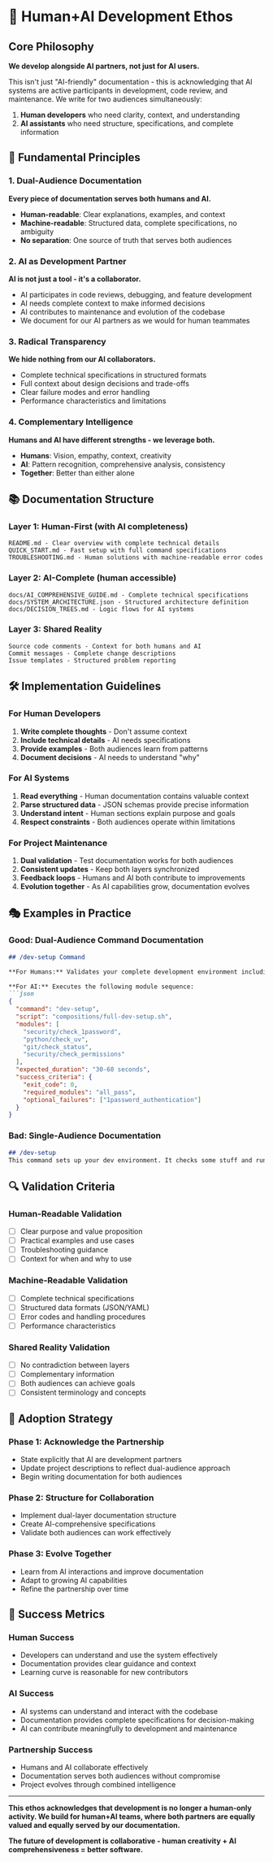# 🤝 Human+AI Development Ethos

## Core Philosophy

**We develop alongside AI partners, not just for AI users.**

This isn't just "AI-friendly" documentation - this is acknowledging that AI systems are active participants in development, code review, and maintenance. We write for two audiences simultaneously:

1. **Human developers** who need clarity, context, and understanding
2. **AI assistants** who need structure, specifications, and complete information

## 🎯 Fundamental Principles

### 1. Dual-Audience Documentation
**Every piece of documentation serves both humans and AI.**

- **Human-readable**: Clear explanations, examples, and context
- **Machine-readable**: Structured data, complete specifications, no ambiguity
- **No separation**: One source of truth that serves both audiences

### 2. AI as Development Partner
**AI is not just a tool - it's a collaborator.**

- AI participates in code reviews, debugging, and feature development
- AI needs complete context to make informed decisions
- AI contributes to maintenance and evolution of the codebase
- We document for our AI partners as we would for human teammates

### 3. Radical Transparency
**We hide nothing from our AI collaborators.**

- Complete technical specifications in structured formats
- Full context about design decisions and trade-offs
- Clear failure modes and error handling
- Performance characteristics and limitations

### 4. Complementary Intelligence
**Humans and AI have different strengths - we leverage both.**

- **Humans**: Vision, empathy, context, creativity
- **AI**: Pattern recognition, comprehensive analysis, consistency
- **Together**: Better than either alone

## 📚 Documentation Structure

### Layer 1: Human-First (with AI completeness)
```
README.md - Clear overview with complete technical details
QUICK_START.md - Fast setup with full command specifications
TROUBLESHOOTING.md - Human solutions with machine-readable error codes
```

### Layer 2: AI-Complete (human accessible)
```
docs/AI_COMPREHENSIVE_GUIDE.md - Complete technical specifications
docs/SYSTEM_ARCHITECTURE.json - Structured architecture definition
docs/DECISION_TREES.md - Logic flows for AI systems
```

### Layer 3: Shared Reality
```
Source code comments - Context for both humans and AI
Commit messages - Complete change descriptions
Issue templates - Structured problem reporting
```

## 🛠️ Implementation Guidelines

### For Human Developers
1. **Write complete thoughts** - Don't assume context
2. **Include technical details** - AI needs specifications
3. **Provide examples** - Both audiences learn from patterns
4. **Document decisions** - AI needs to understand "why"

### For AI Systems
1. **Read everything** - Human documentation contains valuable context
2. **Parse structured data** - JSON schemas provide precise information
3. **Understand intent** - Human sections explain purpose and goals
4. **Respect constraints** - Both audiences operate within limitations

### For Project Maintenance
1. **Dual validation** - Test documentation works for both audiences
2. **Consistent updates** - Keep both layers synchronized
3. **Feedback loops** - Humans and AI both contribute to improvements
4. **Evolution together** - As AI capabilities grow, documentation evolves

## 🎭 Examples in Practice

### Good: Dual-Audience Command Documentation
```markdown
## /dev-setup Command

**For Humans:** Validates your complete development environment including security, Python setup, and Git configuration. Run this when starting work in a new project or after system changes.

**For AI:** Executes the following module sequence:
```json
{
  "command": "dev-setup",
  "script": "compositions/full-dev-setup.sh",
  "modules": [
    "security/check_1password",
    "python/check_uv",
    "git/check_status",
    "security/check_permissions"
  ],
  "expected_duration": "30-60 seconds",
  "success_criteria": {
    "exit_code": 0,
    "required_modules": "all_pass",
    "optional_failures": ["1password_authentication"]
  }
}
```

### Bad: Single-Audience Documentation
```markdown
## /dev-setup
This command sets up your dev environment. It checks some stuff and runs some modules.
```

## 🔍 Validation Criteria

### Human-Readable Validation
- [ ] Clear purpose and value proposition
- [ ] Practical examples and use cases
- [ ] Troubleshooting guidance
- [ ] Context for when and why to use

### Machine-Readable Validation
- [ ] Complete technical specifications
- [ ] Structured data formats (JSON/YAML)
- [ ] Error codes and handling procedures
- [ ] Performance characteristics

### Shared Reality Validation
- [ ] No contradiction between layers
- [ ] Complementary information
- [ ] Both audiences can achieve goals
- [ ] Consistent terminology and concepts

## 🚀 Adoption Strategy

### Phase 1: Acknowledge the Partnership
- State explicitly that AI are development partners
- Update project descriptions to reflect dual-audience approach
- Begin writing documentation for both audiences

### Phase 2: Structure for Collaboration
- Implement dual-layer documentation structure
- Create AI-comprehensive specifications
- Validate both audiences can work effectively

### Phase 3: Evolve Together
- Learn from AI interactions and improve documentation
- Adapt to growing AI capabilities
- Refine the partnership over time

## 🎯 Success Metrics

### Human Success
- Developers can understand and use the system effectively
- Documentation provides clear guidance and context
- Learning curve is reasonable for new contributors

### AI Success
- AI systems can understand and interact with the codebase
- Documentation provides complete specifications for decision-making
- AI can contribute meaningfully to development and maintenance

### Partnership Success
- Humans and AI collaborate effectively
- Documentation serves both audiences without compromise
- Project evolves through combined intelligence

---

**This ethos acknowledges that development is no longer a human-only activity. We build for human+AI teams, where both partners are equally valued and equally served by our documentation.**

**The future of development is collaborative - human creativity + AI comprehensiveness = better software.**